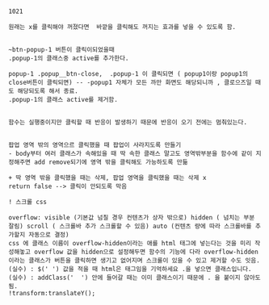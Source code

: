 <pre><code>
1021

원래는 x를 클릭해야 꺼졌다면  바깥을 클릭해도 꺼지는 효과를 넣을 수 있도록 함.


~btn-popup-1 버튼이 클릭이되었을때
.popup-1의 클래스중 active를 추가한다.

popup-1 .popup__btn-close,  .popup-1 이 클릭되면 ( popup1이랑 popup1의 close버튼이 클릭되면) -- -popup1 자체가 모든 까만 화면도 해당되니까 , 클로으즈일 때도 해당되도록 해서 종료.
.popup-1의 클래스 active를 제거함.


함수는 실행중이지만 클릭할 때 반응이 발생하기 때문에 반응이 오기 전에는 멈춰있는다.


팝업 영역 밖의 영역으르 클릭했을 때 팝업이 사라지도록 만들기
- body부터 여러 클래스가 속해있을 때 딱 속한 클래스 말고도 영역밖부분을 함수에 같이 지정해주면 add remove되기에 영역 밖을 클릭해도 가능하도록 만듦 

+ 딱 영역 밖을 클릭했을 때는 삭제, 팝업 영역을 클릭했을 때는 삭제 x
return false --&gt; 클릭이 안되도록 막음

! 스크롤 css 

overflow: visible (기본값 넘칠 경우 컨텐츠가 상자 밖으로) hidden ( 넘치는 부분 잘림) scroll ( 스크롤바 추가 스크롤할 수 있음) auto (컨텐츠 량에 따라 스크롤바를 추가할지 자동으로 결정)
css 에 클래스 이름이 overflow-hidden이라는 애를 html 태그에 넣는다는 것을 미리 작성해놓고 overflow 값을 hidden으로 설정해두면 함수의 기능에 다라 overflow-hidden이라는 클래스가 버튼을 클릭하면 생기고 없어지며 스크롤이 있을 수 있고 제거할 수도 잇음.
(실수) : $(' ') 값을 적을 때 html은 태그임을 기억하세요 .을 넣으면 클래스입니다.
(실수) : addClass('  ') 안에 들어갈 때는 이미 클래스이기 때문에 . 을 붙이지 않아도 됨.
!transform:translateY();
</code></pre>